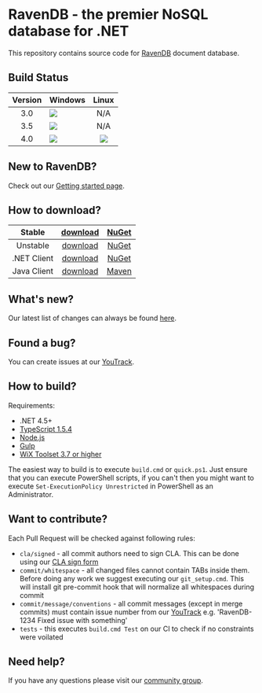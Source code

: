﻿# RavenDB - the premier NoSQL database for .NET

This repository contains source code for [RavenDB](http://ravendb.net/) document database.

Build Status
------------
| Version | Windows | Linux |
|:-------:|:-------|:------:|
| 3.0 | ![](http://teamcity.hibernatingrhinos.com/app/rest/builds/buildType:(id:RavenDBTests_30Tests)/statusIcon) | N/A |
| 3.5 | ![](http://teamcity.hibernatingrhinos.com/app/rest/builds/buildType:(id:RavenDBTests_35Tests)/statusIcon) | N/A |
| 4.0 | ![](http://teamcity.hibernatingrhinos.com/app/rest/builds/buildType:(id:RavenDBTests_40TestsWindows)/statusIcon) | ![](http://teamcity.hibernatingrhinos.com/app/rest/builds/buildType:(id:RavenDBTests_40TestsLinux)/statusIcon) |

New to RavenDB?
---------------
Check out our [Getting started page](http://ravendb.net/docs/article-page/3.5/csharp/start/getting-started).

How to download?
-----------------------
| Stable | [download](http://ravendb.net/downloads) | [NuGet](https://www.nuget.org/packages/RavenDB.Server) |
|:-------:|:-------:|:-------:|
| Unstable | [download](http://ravendb.net/downloads/builds) | [NuGet](https://www.nuget.org/packages/RavenDB.Server) |
| .NET Client | [download](http://ravendb.net/downloads) | [NuGet](https://www.nuget.org/packages/RavenDB.Client) |
| Java Client | [download](http://ravendb.net/downloads) | [Maven](http://search.maven.org/#search%7Cgav%7C1%7Cg%3A%22net.ravendb%22%20AND%20a%3A%22ravendb-client%22) |

What's new?
-----------
Our latest list of changes can always be found [here](http://ravendb.net/docs/article-page/3.5/csharp/start/whats-new).

Found a bug?
------------
You can create issues at our [YouTrack](http://issues.hibernatingrhinos.com).

How to build?
-------------
Requirements:

- .NET 4.5+
- [TypeScript 1.5.4](http://go.microsoft.com/fwlink/?LinkID=619584)
- [Node.js](https://nodejs.org/en/download/)
- [Gulp](https://github.com/gulpjs/gulp/blob/master/docs/getting-started.md)
- [WiX Toolset 3.7 or higher](http://wixtoolset.org/releases/)

The easiest way to build is to execute `build.cmd` or `quick.ps1`. Just ensure that you can execute PowerShell scripts, if you can't then you might want to execute `Set-ExecutionPolicy Unrestricted` in PowerShell as an Administrator.

Want to contribute?
-------------------
Each Pull Request will be checked against following rules:

- `cla/signed` - all commit authors need to sign CLA. This can be done using our [CLA sign form](http://ravendb.net/contributors/cla/sign)
- `commit/whitespace` - all changed files cannot contain TABs inside them. Before doing any work we suggest executing our `git_setup.cmd`. This will install git pre-commit hook that will normalize all whitespaces during commit
- `commit/message/conventions` - all commit messages (except in merge commits) must contain issue number from our [YouTrack](http://issues.hibernatingrhinos.com) e.g. 'RavenDB-1234 Fixed issue with something'
- `tests` - this executes `build.cmd Test` on our CI to check if no constraints were voilated

Need help?
----------
If you have any questions please visit our [community group](http://groups.google.com/group/ravendb/).